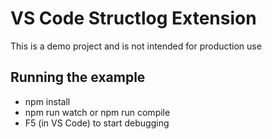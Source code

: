 # VS Code Structlog Extension

This is a demo project and is not intended for production use

## Running the example

* npm install
* npm run watch or npm run compile
* F5 (in VS Code) to start debugging